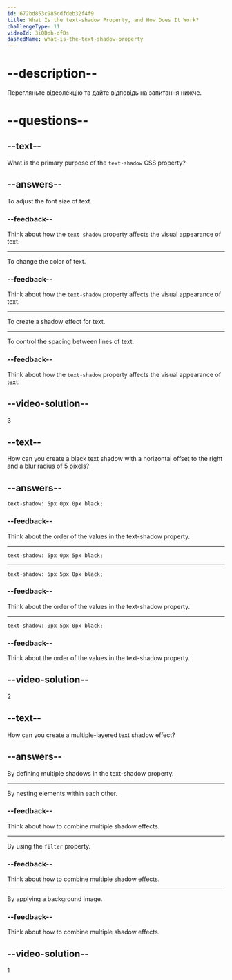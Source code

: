 ```yaml
---
id: 672bd853c985cdfdeb32f4f9
title: What Is the text-shadow Property, and How Does It Work?
challengeType: 11
videoId: 3iQDpb-ofDs
dashedName: what-is-the-text-shadow-property
---
```


# --description--

Перегляньте відеолекцію та дайте відповідь на запитання нижче.

# --questions--

## --text--

What is the primary purpose of the `text-shadow` CSS property?

## --answers--

To adjust the font size of text.

### --feedback--

Think about how the `text-shadow` property affects the visual appearance of text.

---

To change the color of text.

### --feedback--

Think about how the `text-shadow` property affects the visual appearance of text.

---

To create a shadow effect for text.

---

To control the spacing between lines of text.

### --feedback--

Think about how the `text-shadow` property affects the visual appearance of text.

## --video-solution--

3

## --text--

How can you create a black text shadow with a horizontal offset to the right and a blur radius of 5 pixels?

## --answers--

`text-shadow: 5px 0px 0px black;`

### --feedback--

Think about the order of the values in the text-shadow property.

---

`text-shadow: 5px 0px 5px black;`

---

`text-shadow: 5px 5px 0px black;`

### --feedback--

Think about the order of the values in the text-shadow property.

---

`text-shadow: 0px 5px 0px black;`

### --feedback--

Think about the order of the values in the text-shadow property.

## --video-solution--

2

## --text--

How can you create a multiple-layered text shadow effect?

## --answers--

By defining multiple shadows in the text-shadow property.

---

By nesting elements within each other.

### --feedback--

Think about how to combine multiple shadow effects.

---

By using the `filter` property.

### --feedback--

Think about how to combine multiple shadow effects.

---

By applying a background image.

### --feedback--

Think about how to combine multiple shadow effects.

## --video-solution--

1
